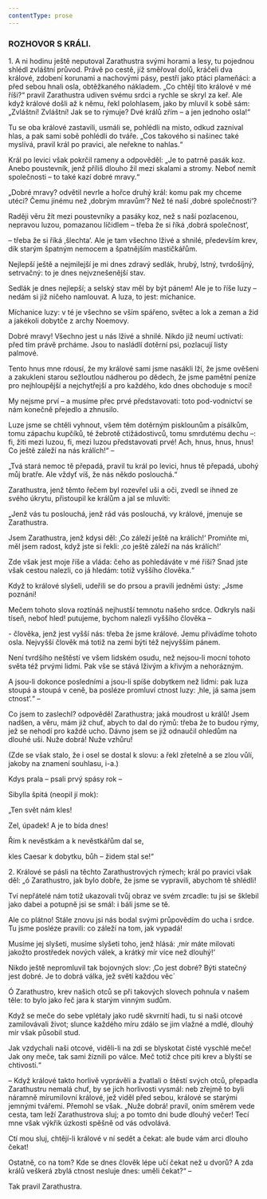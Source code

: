 ```yaml
---
contentType: prose
---
```


### ROZHOVOR S KRÁLI.

  

1\. A ni hodinu ještě neputoval Zarathustra svými horami a lesy, tu pojednou shlédl zvláštní průvod. Právě po cestě, jíž směřoval dolů, kráčeli dva králové, zdobení korunami a nachovými pásy, pestří jako ptáci plameňáci: a před sebou hnali osla, obtěžkaného nákladem. „Co chtějí tito králové v mé říši?“ pravil Zarathustra udiven svému srdci a rychle se skryl za keř. Ale když králové došli až k němu, řekl polohlasem, jako by mluvil k sobě sám: „Zvláštní! Zvláštní! Jak se to rýmuje? Dvé králů zřím – a jen jednoho osla!“ 

Tu se oba králové zastavili, usmáli se, pohlédli na místo, odkud zazníval hlas, a pak sami sobě pohlédli do tváře. „Cos takového si našinec také myslívá, pravil král po pravici, ale neřekne to nahlas.“ 

Král po levici však pokrčil rameny a odpověděl: „Je to patrně pasák koz. Anebo poustevník, jenž příliš dlouho žil mezi skalami a stromy. Neboť nemít společnosti – to také kazí dobré mravy.“

„Dobré mravy? odvětil nevrle a hořce druhý král: komu pak my chceme utéci? Čemu jinému než ‚dobrým mravům‘? Než té naší ‚dobré společnosti‘?

Raději věru žít mezi poustevníky a pasáky koz, než s naší pozlacenou, nepravou luzou, pomazanou líčidlem – třeba že si říká ‚dobrá společnost‘,

– třeba že si říká ‚šlechta‘. Ale je tam všechno lživé a shnilé, především krev, dík starým špatným nemocem a špatnějším mastičkářům.

Nejlepší ještě a nejmilejší je mi dnes zdravý sedlák, hrubý, lstný, tvrdošíjný, setrvačný: to je dnes nejvznešenější stav.

Sedlák je dnes nejlepší; a selský stav měl by být pánem! Ale je to říše luzy –nedám si již ničeho namlouvat. A luza, to jest: míchanice.

Míchanice luzy: v té je všechno se vším spářeno, světec a lok a zeman a žid a jakékoli dobytče z archy Noemovy.

Dobré mravy! Všechno jest u nás lživé a shnilé. Nikdo již neumí uctívati: před tím právě prcháme. Jsou to nasládlí dotěrní psi, pozlacují listy palmové.

Tento hnus mne rdousí, že my králové sami jsme nasákli lží, že jsme ověšeni a zakukleni starou sežloutlou nádherou po dědech, že jsme pamětní peníze pro nejhloupější a nejchytřejší a pro každého, kdo dnes obchoduje s mocí!

My nejsme prví – a musíme přec prvé představovati: toto pod-vodnictví se nám konečně přejedlo a zhnusilo.

Luze jsme se chtěli vyhnout, všem těm dotěrným pisklounům a písálkům, tomu zápachu kupčíků, té žebrotě ctižádostivců, tomu smrdutému dechu –: fi, žiti mezi luzou, fi, mezi luzou představovati prvé! Ach, hnus, hnus, hnus! Co ještě záleží na nás králích!“ –

„Tvá stará nemoc tě přepadá, pravil tu král po levici, hnus tě přepadá, ubohý můj bratře. Ale vždyť víš, že nás někdo poslouchá.“

Zarathustra, jenž těmto řečem byl rozevřel uši a oči, zvedl se ihned ze svého úkrytu, přistoupil ke králům a jal se mluviti:

„Jenž vás tu poslouchá, jenž rád vás poslouchá, vy králové, jmenuje se Zarathustra.

Jsem Zarathustra, jenž kdysi děl: ‚Co záleží ještě na králích!‘ Promiňte mi, měl jsem radost, když jste si řekli: ‚co ještě záleží na nás králích!‘

Zde však jest moje říše a vláda: čeho as pohledáváte v mé říši? Snad jste však cestou nalezli, co já hledám: totiž vyššího člověka.“

Když to králové slyšeli, udeřili se do prsou a pravili jedněmi ústy: „Jsme poznáni!

Mečem tohoto slova roztínáš nejhustší temnotu našeho srdce. Odkryls naši tíseň, neboť hled! putujeme, bychom nalezli vyššího člověka –

\- člověka, jenž jest vyšší nás: třeba že jsme králové. Jemu přivádíme tohoto osla. Nejvyšší člověk má totiž na zemi býti též nejvyšším pánem.

Není tvrdšího neštěstí ve všem lidském osudu, než nejsou-li mocní tohoto světa též prvými lidmi. Pak vše se stává lživým a křivým a nehorázným.

A jsou-li dokonce posledními a jsou-li spíše dobytkem než lidmi: pak luza stoupá a stoupá v ceně, ba posléze promluví ctnost luzy: ‚hle, já sama jsem ctnost‘.“ –

Co jsem to zaslechl? odpověděl Zarathustra; jaká moudrost u králů! Jsem nadšen, a věru, mám již chuť, abych to dal do rýmů: třeba že to budou rýmy, jež se nehodí pro každé ucho. Dávno jsem se již odnaučil ohledům na dlouhé uši. Nuže dobrá! Nuže vzhůru!

(Zde se však stalo, že i osel se dostal k slovu: a řekl zřetelně a se zlou vůlí, jakoby na znamení souhlasu, i-a.)

  

Kdys prala – psali prvý spásy rok –

Sibylla špitá (neopil jí mok):

„Ten svět nám kles!

Zel, úpadek! A je to bída dnes!

Řím k nevěstkám a k nevěstkářům dal se, 

kles Caesar k dobytku, bůh – židem stal se!“

  

2\. Králové se pásli na těchto Zarathustrových rýmech; král po pravici však děl: „ó Zarathustro, jak bylo dobře, že jsme se vypravili, abychom tě shlédli! 

Tví nepřátelé nám totiž ukazovali tvůj obraz ve svém zrcadle: tu jsi se šklebil jako dabei a potupně jsi se smál: i báli jsme se tě.

Ale co plátno! Stále znovu jsi nás bodal svými průpovědím do ucha i srdce. Tu jsme posléze pravili: co záleží na tom, jak vypadá!

Musíme jej slyšeti, musíme slyšeti toho, jenž hlásá: ‚mír máte milovati jakožto prostředek nových válek, a krátký mír více než dlouhý!‘

Nikdo ještě nepromluvil tak bojovných slov: ‚Co jest dobré? Býti statečný jest dobré. Je to dobrá válka, jež světí každou věc´

Ó Zarathustro, krev našich otců se při takových slovech pohnula v našem těle: to bylo jako řeč jara k starým vinným sudům.

Když se meče do sebe vplétaly jako rudě skvrnití hadi, tu si naši otcové zamilovávali život; slunce každého míru zdálo se jim vlažné a mdlé, dlouhý mír však působil stud.

Jak vzdychali naši otcové, viděli-li na zdi se blyskotat čisté vyschlé meče! Jak ony meče, tak sami žíznili po válce. Meč totiž chce piti krev a blyští se chtivostí.“

– Když králové takto horlivě vyprávěli a žvatlali o štěstí svých otců, přepadla Zarathustru nemalá chuť, by se jich horlivosti vysmál: neb zřejmě to byli náramně mírumilovní králové, jež viděl před sebou, králové se starými jemnými tvářemi. Přemohl se však. „Nuže dobrá! pravil, oním směrem vede cesta, tam leží Zarathustrova sluj; a po tomto dni bude dlouhý večer! Tecí mne však výkřik úzkosti spěšně od vás odvolává.

Ctí mou sluj, chtějí-li králové v ní sedět a čekat: ale bude vám arci dlouho čekat!

Ostatně, co na tom? Kde se dnes člověk lépe učí čekat než u dvorů? A zda králů veškerá zbylá ctnost nesluje dnes: uměli čekat?“ –

  

Tak pravil Zarathustra.
